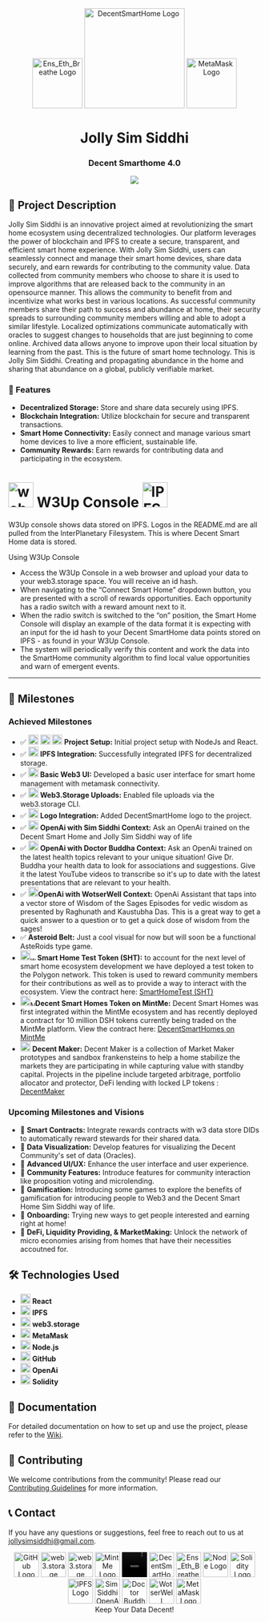 <div align="center">
    <img src="https://bafybeifej4defs5s5wryxylmps42c7xkbzle3fxjgnsbb5hcfnd5b77zwa.ipfs.w3s.link/Ens_Eth_Breathe.gif" alt="Ens_Eth_Breathe Logo" width="100" height="100">
    <img src="https://bafybeigr6ri2ythjbciusgjdvimjt74caymflc5ut4rmtrkhcoi2cr53ua.ipfs.w3s.link/DecentSmartHome.png" alt="DecentSmartHome Logo" width="200" height="200">
    <img src="https://bafybeicft2vkf4jfqex4j2xjr5t2yzrdlticyboc2gbf325ztjqpv5ng24.ipfs.w3s.link/MetaMaskFox.png" alt="MetaMask Logo" width="100" height="100">
</div>

<div align="center">
    <h1>Jolly Sim Siddhi</h1>
    <h3>Decent Smarthome 4.0</h3>
</div>


<div align="center">
    	<img height=auto width=auto src="https://bafybeigzedgqg5kafnmva6l7v2cniqxvkbrgypycx43jplnyzaqdymvhxa.ipfs.w3s.link/Screenshot_2024-10-12_at_7.38.56_AM.png">
</div>


## 🌟 Project Description

Jolly Sim Siddhi is an innovative project aimed at revolutionizing the smart home ecosystem using decentralized technologies. Our platform leverages the power of blockchain and IPFS to create a secure, transparent, and efficient smart home experience. With Jolly Sim Siddhi, users can seamlessly connect and manage their smart home devices, share data securely, and earn rewards for contributing to the community value. Data collected from community members who choose to share it is used to improve algorithms that are released back to the community in an opensource manner. This allows the community to benefit from and incentivize what works best in various locations. As successful community members share their path to success and abundance at home, their security spreads to surrounding community members willing and able to adopt a similar lifestyle. Localized optimizations communicate automatically with oracles to suggest changes to households that are just beginning to come online. Archived data allows anyone to improve upon their local situation by learning from the past. This is the future of smart home technology. This is Jolly Sim Siddhi. Creating and propagating abundance in the home and sharing that abundance on a global, publicly verifiable market.

### 🚀 Features

- **Decentralized Storage:** Store and share data securely using IPFS.
- **Blockchain Integration:** Utilize blockchain for secure and transparent transactions.
- **Smart Home Connectivity:** Easily connect and manage various smart home devices to live a more efficient, sustainable life.
- **Community Rewards:** Earn rewards for contributing data and participating in the ecosystem.

<div>
    <h1>
        <img src="https://bafybeih7e5eyvfs64oimtn5ywti2lovl3ydysq5mcoxbefpx2qkly4rdrq.ipfs.w3s.link/web3storage.png" alt="web3.storage Logo" width="50" height="50">
        W3Up Console
        <img src="https://bafybeidxx2mbmne45dqr5c572ynzly6asn7qns6uvdyhak7576nygcu4ym.ipfs.w3s.link/IPFS_Logo.png" alt="IPFS Logo" width="50" height="50">
    </h1>
</div>

W3Up console shows data stored on IPFS. Logos in the README.md are all pulled from the InterPlanetary Filesystem. This is where Decent Smart Home data is stored.

Using W3Up Console

- Access the W3Up Console in a web browser and upload your data to your web3.storage space. You will receive an id hash.
- When navigating to the “Connect Smart Home” dropdown button, you are presented with a scroll of rewards opportunities. Each opportunity has a radio switch with a reward amount next to it.
- When the radio switch is switched to the “on” position, the Smart Home Console will display an example of the data format it is expecting with an input for the id hash to your Decent SmartHome data points stored on IPFS - as found in your W3Up Console.
- The system will periodically verify this content and work the data into the SmartHome community algorithm to find local value opportunities and warn of emergent events.

---

## 📅 Milestones

### Achieved Milestones

- ✅ <img src="https://bafybeie7l66frjp4im2xrsd3wxlhwcve4bxuxqrvs6i3a33untc6mwwkgm.ipfs.w3s.link/node_logo.png" alt="Node Logo" width="20" height="20"> <img src="https://bafybeicn7il3x7xmfckdqxctqxkiskcbnibw3mthjnwdcgjutjzxwgraai.ipfs.w3s.link/ReactLogo.jpeg" alt="React Logo" width="20" height="20"> <img src="https://bafybeififxtnn4lyvw72l4l7p2ux2qiumsgm4y6zmjf3jryhmzxhzifwym.ipfs.w3s.link/Github_Logo.png" alt="GitHub Logo" width="20" height="20"> **Project Setup:** Initial project setup with NodeJs and React.
- ✅ <img src="https://bafybeidxx2mbmne45dqr5c572ynzly6asn7qns6uvdyhak7576nygcu4ym.ipfs.w3s.link/IPFS_Logo.png" alt="IPFS Logo" width="20" height="20"> **IPFS Integration:** Successfully integrated IPFS for decentralized storage.
- ✅ <img src="https://bafybeicft2vkf4jfqex4j2xjr5t2yzrdlticyboc2gbf325ztjqpv5ng24.ipfs.w3s.link/MetaMaskFox.png" alt="MetaMask Logo" width="20" height="20"> **Basic Web3 UI:** Developed a basic user interface for smart home management with metamask connectivity.
- ✅ <img src="https://bafybeih7e5eyvfs64oimtn5ywti2lovl3ydysq5mcoxbefpx2qkly4rdrq.ipfs.w3s.link/web3storage.png" alt="web3.storage Logo" width="20" height="20"> **Web3.Storage Uploads:** Enabled file uploads via the web3.storage CLI.
- ✅ <img src="https://bafybeigr6ri2ythjbciusgjdvimjt74caymflc5ut4rmtrkhcoi2cr53ua.ipfs.w3s.link/DecentSmartHome.png" alt="DecentSmartHome Logo" width="20" height="20"> **Logo Integration:** Added DecentSmartHome logo to the project.
- ✅ <img src="https://bafybeia7dr3aeh53mmqxnpwfga2zflp2u6msvwih4iiziwrfxct5ti4of4.ipfs.w3s.link/SimSiddhiChat.png" alt="SimSiddhi OpenAi Logo" width="20" height="20"> **OpenAi with Sim Siddhi Context:** Ask an OpenAi trained on the Decent Smart Home and Jolly Sim Siddhi way of life
- ✅ <img src="https://bafybeid6y5ibkrn2y7ddkolpzo53i7rbdbjxscmivbrmq4vtrapnl6l5wa.ipfs.w3s.link/DoctorBuddha.png" alt="Doctor Buddha" width="20" height="20"> **OpenAi with Doctor Buddha Context:** Ask an OpenAi trained on the latest health topics relevant to your unique situation! Give Dr. Buddha your health data to look for associations and suggestions. Give it the latest YouTube videos to transcribe so it's up to date with the latest presentations that are relevant to your health.
- ✅ <img src="https://bafybeidpjh43gomls6rkxym4cbetd6cufc7y3uhplgo5ur7ufjeg5fdghi.ipfs.w3s.link/WOTSERWell.jpeg" alt="WotserWell" width="20" height="20">**OpenAi with WotserWell Context:** OpenAi Assistant that taps into a vector store of Wisdom of the Sages Episodes for vedic wisdom as presented by Raghunath and Kaustubha Das. This is a great way to get a quick answer to a question or to get a quick dose of wisdom from the sages! 
- ✅ **Asteroid Belt:** Just a cool visual for now but will soon be a functional AsteRoids type game. 
- <img src="https://bafybeigr6ri2ythjbciusgjdvimjt74caymflc5ut4rmtrkhcoi2cr53ua.ipfs.w3s.link/DecentSmartHome.png" alt="DecentSmartHome Logo" width="20" height="20"><img src="https://bafybeic5bvnkjejuxbogn2n7lyzfyf5l6glgzrxkidjwj4yvhyci5haoca.ipfs.w3s.link/PolygonLogo.png" alt="web3.storage Logo" width="10" height="10"> **Smart Home Test Token (SHT):** to account for the next level of smart home ecosystem development we have deployed a test token to the Polygon network. This token is used to reward community members for their contributions as well as to provide a way to interact with the ecosystem. View the contract here: [SmartHomeTest (SHT)](https://polygonscan.com/token/0x81ccef6414d4cdbed9fd6ea98c2d00105800cd78)
- <img src="https://bafybeigr6ri2ythjbciusgjdvimjt74caymflc5ut4rmtrkhcoi2cr53ua.ipfs.w3s.link/DecentSmartHome.png" alt="DecentSmartHome Logo" width="20" height="20"><img src="https://bafybeig67sj4te7xkz5ku67ksnhxdfzikblc77gsecv53owxe6b4z5aega.ipfs.w3s.link/MintMeLogo.png" alt="MintMe Logo" width="10" height="10">**Decent Smart Homes Token on MintMe:** Decent Smart Homes was first integrated within the MintMe ecosystem and has recently deployed a contract for 10 million DSH tokens currently being traded on the MintMe platform.  View the contract here: [DecentSmartHomes on MintMe](https://www.mintme.com/explorer/token/0x969d65ee0823F9c892bDFe3c462D91ab1D278B4E)
- <img src="https://bafybeihx7bjavlb6uicr4d3osgrduatte3jtsfrfs2exrymmauw4dbgwvm.ipfs.w3s.link/SimSiddhiDefi.png" alt="DecentSmartHome Logo" width="20" height="20"> **Decent Maker:** Decent Maker is a collection of Market Maker prototypes and sandbox frankensteins to help a home stabilize the markets they are participating in while capturing value with standby capital.  Projects in the pipeline include targeted arbitrage, portfolio allocator and protector, DeFi lending with locked LP tokens   : [DecentMaker](https://www.mintme.com/explorer/token/0x969d65ee0823F9c892bDFe3c462D91ab1D278B4E)

### Upcoming Milestones and Visions

- 🚧 **Smart Contracts:** Integrate rewards contracts with w3 data store DIDs to automatically reward stewards for their shared data.
- 🚧 **Data Visualization:** Develop features for visualizing the Decent Community's set of data (Oracles). 
- 🚧 **Advanced UI/UX:** Enhance the user interface and user experience.
- 🚧 **Community Features:** Introduce features for community interaction like proposition voting and microlending.
- 🚧 **Gamification:** Introducing some games to explore the benefits of gamification for introducing people to Web3 and the Decent Smart Home Sim Siddhi way of life.
- 🚧 **Onboarding:** Trying new ways to get people interested and earning right at home!
- 🚧 **DeFi, Liquidity Providing, & MarketMaking:** Unlock the network of micro economies arising from homes that have their necessities accoutned for.

## 🛠️ Technologies Used

- <img src="https://bafybeicn7il3x7xmfckdqxctqxkiskcbnibw3mthjnwdcgjutjzxwgraai.ipfs.w3s.link/ReactLogo.jpeg" alt="React Logo" width="20" height="20"> **React**
- <img src="https://bafybeidxx2mbmne45dqr5c572ynzly6asn7qns6uvdyhak7576nygcu4ym.ipfs.w3s.link/IPFS_Logo.png" alt="IPFS Logo" width="20" height="20"> **IPFS**
- <img src="https://bafybeih7e5eyvfs64oimtn5ywti2lovl3ydysq5mcoxbefpx2qkly4rdrq.ipfs.w3s.link/web3storage.png" alt="web3.storage Logo" width="20" height="20"> **web3.storage**
- <img src="https://bafybeicft2vkf4jfqex4j2xjr5t2yzrdlticyboc2gbf325ztjqpv5ng24.ipfs.w3s.link/MetaMaskFox.png" alt="MetaMask Logo" width="20" height="20"> **MetaMask**
- <img src="https://bafybeie7l66frjp4im2xrsd3wxlhwcve4bxuxqrvs6i3a33untc6mwwkgm.ipfs.w3s.link/node_logo.png" alt="Node Logo" width="20" height="20"> **Node.js**
- <img src="https://bafybeififxtnn4lyvw72l4l7p2ux2qiumsgm4y6zmjf3jryhmzxhzifwym.ipfs.w3s.link/Github_Logo.png" alt="GitHub Logo" width="20" height="20"> **GitHub**
- <img src="https://bafybeia7dr3aeh53mmqxnpwfga2zflp2u6msvwih4iiziwrfxct5ti4of4.ipfs.w3s.link/SimSiddhiChat.png" alt="SimSiddhi OpenAi Logo" width="20" height="20"> **OpenAi**
- <img src="https://bafybeicpv5ao6nyxhdln45jrd4gslyhrsagq72vvzmdpb2tsbm2vkz5jc4.ipfs.w3s.link/solidity.png" alt="Solidity Logo" width="20" height="20"> **Solidity**

## 📖 Documentation

For detailed documentation on how to set up and use the project, please refer to the [Wiki](https://github.com/TheJollyLaMa/jolly-sim-siddhi/wiki).

## 🤝 Contributing

We welcome contributions from the community! Please read our [Contributing Guidelines](CONTRIBUTING.md) for more information.

## 📞 Contact

If you have any questions or suggestions, feel free to reach out to us at [jollysimsiddhi@gmail.com](mailto:jollysimsiddhi@gmail.com).



<div align="center">
    <img src="https://bafybeififxtnn4lyvw72l4l7p2ux2qiumsgm4y6zmjf3jryhmzxhzifwym.ipfs.w3s.link/Github_Logo.png" alt="GitHub Logo" width="50" height="50">
    <img src="https://bafybeih7e5eyvfs64oimtn5ywti2lovl3ydysq5mcoxbefpx2qkly4rdrq.ipfs.w3s.link/web3storage.png" alt="web3.storage Logo" width="50" height="50">
    <img src="https://bafybeic5bvnkjejuxbogn2n7lyzfyf5l6glgzrxkidjwj4yvhyci5haoca.ipfs.w3s.link/PolygonLogo.png" alt="web3.storage Logo" width="50" height="50">
    <img src="https://bafybeig67sj4te7xkz5ku67ksnhxdfzikblc77gsecv53owxe6b4z5aega.ipfs.w3s.link/MintMeLogo.png" alt="MintMe Logo" width="50" height="50">
    <video width="50" height="50" controls>
        <source src="https://bafybeieovtgs2xae4ukijmjsn4g6zh5ja3doehx6nygla5jdn5if3oizqi.ipfs.w3s.link/ComposToken.mp4" type="video/mp4">
        Your browser does not support the video tag.
    </video>
    <img src="https://bafybeieovtgs2xae4ukijmjsn4g6zh5ja3doehx6nygla5jdn5if3oizqi.ipfs.w3s.link/ComposToken.mp4" alt="DecentSmartHome Logo" width="50" height="50">
    <img src="https://bafybeifej4defs5s5wryxylmps42c7xkbzle3fxjgnsbb5hcfnd5b77zwa.ipfs.w3s.link/Ens_Eth_Breathe.gif" alt="Ens_Eth_Breathe Logo" width="50" height="50">
    <img src="https://bafybeie7l66frjp4im2xrsd3wxlhwcve4bxuxqrvs6i3a33untc6mwwkgm.ipfs.w3s.link/node_logo.png" alt="Node Logo" width="50" height="50">
    <img src="https://bafybeicpv5ao6nyxhdln45jrd4gslyhrsagq72vvzmdpb2tsbm2vkz5jc4.ipfs.w3s.link/solidity.png" alt="Solidity Logo" width="50" height="50">
    <img src="https://bafybeidxx2mbmne45dqr5c572ynzly6asn7qns6uvdyhak7576nygcu4ym.ipfs.w3s.link/IPFS_Logo.png" alt="IPFS Logo" width="50" height="50">
    <img src="https://bafybeia7dr3aeh53mmqxnpwfga2zflp2u6msvwih4iiziwrfxct5ti4of4.ipfs.w3s.link/SimSiddhiChat.png" alt="SimSiddhi OpenAi Logo" width="50" height="50">
    <img src="https://bafybeid6y5ibkrn2y7ddkolpzo53i7rbdbjxscmivbrmq4vtrapnl6l5wa.ipfs.w3s.link/DoctorBuddha.png" alt="Doctor Buddha" width="50" height="50">
    <img src="https://bafybeidpjh43gomls6rkxym4cbetd6cufc7y3uhplgo5ur7ufjeg5fdghi.ipfs.w3s.link/WOTSERWell.jpeg" alt="WotserWell" width="50" height="50">
    <img src="https://bafybeicft2vkf4jfqex4j2xjr5t2yzrdlticyboc2gbf325ztjqpv5ng24.ipfs.w3s.link/MetaMaskFox.png" alt="MetaMask Logo" width="50" height="50">
    <br>
    Keep Your Data Decent!
</div>